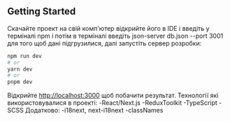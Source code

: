 
## Getting Started
Скачайте проект на свій комп'ютер відкрийте його в IDE і введіть у терміналі npm i потім в
терміналі введіть json-server db.json --port 3001 для того щоб дані підгрузилися,
далі запустіть сервер розробки:
```bash
npm run dev
# or
yarn dev
# or
pnpm dev
```
Відкрийте [http://localhost:3000](http://localhost:3000) щоб побачити результат.
Технології які використовувалися в проекті:
-React/Next.js
-ReduxToolkit
-TypeScript
-SCSS
Додатково:
-i18next, next-i18next
-classNames
